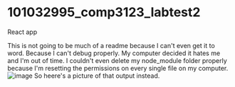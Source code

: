 # 101032995_comp3123_labtest2
React app

This is not going to be much of a readme because I can't even get it to word. Because I can't debug properly. My computer decided it hates me and I'm out of time.
I couldn't even delete my node_module folder properly because I'm resetting the permissions on every single file on my computer. 
![image](https://user-images.githubusercontent.com/47301001/144146311-93f4e796-ffb0-4e9d-bbb5-293d18bfe9a0.png) So heere's a picture of that output instead. 
